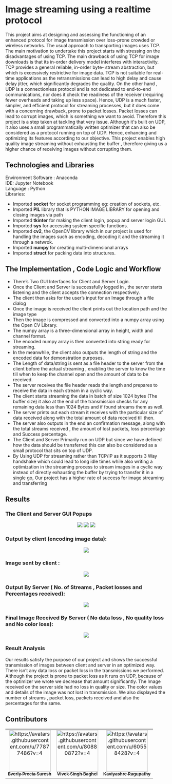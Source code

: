 # Image streaming using a realtime protocol  
This project aims at designing and assessing the functioning of an enhanced protocol for image transmission over loss-prone crowded or wireless networks. The usual approach to transporting images uses TCP. The main motivation to undertake this project starts with stressing on the disadvantages of using TCP. The main drawback of using TCP for image downloads is that its in-order delivery model interferes with interactivity. TCP provides a general reliable, in-order byte- stream abstraction, but which 
is excessively restrictive for image data. TCP is not suitable for real-time applications as the retransmissions can lead to high delay and cause delay 
jitter, which significantly degrades the quality. On the other hand , UDP is a connectionless protocol and is not dedicated to end-to-end communications, nor does it check the readiness of the receiver (requiring fewer overheads and taking up less space). Hence, UDP is a much faster, simpler, and efficient protocol for streaming processes, but it does come with a concerning drawback, prone to packet losses. Packet losses can lead to corrupt images, which is something we want to avoid. Therefore this project is a step taken at tackling that very issue. Although it's built on UDP, it also uses a small programmatically written optimizer that can also be considered as a protocol running on top of UDP. Hence, enhancing and optimizing its features according to our objective. This project enables high quality image streaming without exhausting the buffer , therefore giving us a higher chance of receiving images without corrupting them.

## Technologies and Libraries
Environment Software : Anaconda   
IDE: Jupyter Notebook   
Language : Python    
Libraries: 
- Imported **socket** for socket programming eg: creation of sockets, etc.  
- Imported  **PIL** library that is PYTHON IMAGE LIBRARY for opening and closing images via path 
- Imported **tkinter** for making the client login, popup and server login GUI.
- Imported  **sys** for accessing system specific functions. 
- Imported **cv2**, the OpenCV library which in our project is used for handling the images such as encoding, decoding it and the streaming it through a netwrok.  
- Imported  **numpy** for creating multi-dimensional arrays  
- Imported **struct** for packing data into structures.

## The Implementation , Code Logic and Workflow
- There’s Two GUI Interfaces for Client and Server Login.
- Once the Client and Server is successfully logged in , the server starts listening and the 
client accepts the connection respectively. 
- The client then asks for the user’s input for an Image through a file dialog 
- Once the image is received the client prints out the location path and the image type 
- Then the image is compressed and converted into a numpy array using the Open CV 
Library. 
- The numpy array is a three-dimensional array in height, width and channel format. 
- The encoded numpy array is then converted into string ready for streaming. 
- In the meanwhile, the client also outputs the length of string and the encoded data for 
demonstration purposes. 
- The Length of data/string is sent as a file header to the server from the client before the 
actual streaming , enabling the server to know the time till when to keep the channel open 
and the amount of data to be received. 
- The server receives the file header reads the length and prepares to receive the data in 
each stream in a cyclic way. 
- The client starts streaming the data in batch of size 1024 bytes (The buffer size) it also at 
the end of the transmission checks for any remaining data less than 1024 Bytes and if 
found streams them as well. 
- The server prints out each stream it receives with the particular size of data received 
along with the total amount of data received till then. 
- The server also outputs in the end an confirmation message, along with the total streams received 
, the amount of lost packets, loss percentage and Success percentage. 
- The Client and Server Primarily run on UDP but since we have defined how the data should be 
transferred this can also be considered as a small protocol that sits on top of UDP. 
- By Using UDP for streaming rather than TCP/IP as it supports 3 Way handshake which could 
lead to long idle times while also writing a optimization in the streaming process to stream 
images in a cyclic way instead of directly exhausting the buffer by trying to transfer it in a single 
go, Our project has a higher rate of success for image streaming and transferring


## Results
### The Client and Server GUI Popups
<p float="left" align="center">
 <img src="https://user-images.githubusercontent.com/77877486/140919322-f0a103f5-42f1-4c69-9d67-14386bb92c9b.jpg">  
 <img src="https://user-images.githubusercontent.com/77877486/140919550-afc471ae-fd3f-4e8f-84d0-407d60852e51.png">
 <img src= "https://user-images.githubusercontent.com/77877486/140919965-de821979-272d-4297-8c74-ed06a08208e0.png">
</p>

### Output by client (encoding image data):
<p align="center">
<img src="https://user-images.githubusercontent.com/77877486/140920239-db3929bd-8291-4124-894e-7feb2b25ec6c.png">
</p>

### Image sent by client :
<p align="center">
<img src="https://user-images.githubusercontent.com/77877486/140920480-c99b88a2-fd60-4cf1-8291-debc5aedd394.png">
</p>

### Output By Server ( No. of Streams , Packet losses and Percentages received):
<p align="center">
<img src="https://user-images.githubusercontent.com/77877486/140920709-cda34744-c1c4-45de-ae40-f443545ddc0e.png">
</p>

### Final Image Received By Server ( No data loss , No quality loss and No color loss):
<p align="center">
<img src="https://user-images.githubusercontent.com/77877486/140924690-88581882-74bd-4c9d-9e4e-4d8e847ecd4a.png">
</p>

### Result Analysis 
Our results satisfy the purpose of our project and shows the successful transmission of images between 
client and server in an optimized way. There isn’t any data loss or packet loss in the transmissions we 
performed. Although the project is prone to packet loss as it runs on UDP, because of the optimizer we 
wrote we decrease that amount significantly. The Image received on the server side had no loss in quality 
or size. The color values and details of the image was not lost in transmission. We also displayed the 
number of streams , packet loss, packets received and also the percentages for the same.

## Contributors
<div align="center">
<table>
  <tbody><tr>
     <td align="center"><a href="https://github.com/everly-gif"><img alt="https://avatars.githubusercontent.com/u/77877486?v=4" src="https://avatars.githubusercontent.com/u/77877486?v=4" width="130px;"><br><sub><b>Everly Precia Suresh</b></sub></a><br></td>
    <td align="center"><a href="https://github.com/vb6539"><img alt="https://avatars.githubusercontent.com/u/80880872?v=4" src="https://avatars.githubusercontent.com/u/80880872?v=4" width="130px;"><br><sub><b>Vivek Singh Baghel </b></sub></a><br></td>
    <td align="center"><a href="https://github.com/RPK2103"><img alt="https://avatars.githubusercontent.com/u/60558428?v=4" src="https://avatars.githubusercontent.com/u/60558428?v=4" width="130px;"><br><sub><b>Kaviyashre Ragupathy</b></sub></a><br></td>
  </tr>
  
</tbody></table>
</div>


